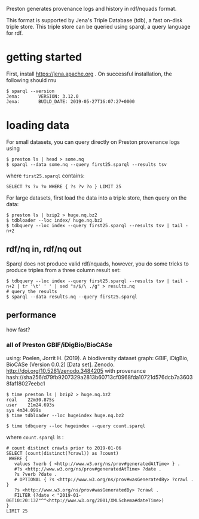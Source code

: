 Preston generates provenance logs and history in rdf/nquads format.

This format is supported by Jena's Triple Database (tdb), a fast on-disk triple store. This triple store can be queried using sparql, a query language for rdf.

# getting started
First, install https://jena.apache.org .
On successful installation, the following should rnu

```shell
$ sparql --version
Jena:       VERSION: 3.12.0
Jena:       BUILD_DATE: 2019-05-27T16:07:27+0000
```

# loading data

For small datasets, you can query directly on Preston provenance logs using

```shell
$ preston ls | head > some.nq
$ sparql --data some.nq --query first25.sparql --results tsv
```

where ```first25.sparql``` contains:

```sparql
SELECT ?s ?v ?o WHERE { ?s ?v ?o } LIMIT 25
```

For large datasets, first load the data into a triple store, then query on the data:

```shell 
$ preston ls | bzip2 > huge.nq.bz2
$ tdbloader --loc index/ huge.nq.bz2
$ tdbquery --loc index --query first25.sparql --results tsv | tail -n+2
```
## rdf/nq in, rdf/nq out

Sparql does not produce valid rdf/nquads, however, you do some tricks to produce triples from a three column result set:

```shell
$ tdbquery --loc index --query first25.sparql --results tsv | tail -n+2 | tr '\t' ' ' | sed "s/$/\ ./g" > results.nq
# query the results
$ sparql --data results.nq --query first25.sparql 
```

## performance 

how fast?

### all of Preston GBIF/iDigBio/BioCASe

using: Poelen, Jorrit H. (2019). A biodiversity dataset graph: GBIF, iDigBio, BioCASe (Version 0.0.2) [Data set]. Zenodo. http://doi.org/10.5281/zenodo.3484205 with provenance hash://sha256/d79fb9207329a2813b60713cf0968fda10721d576dcb7a36038faf18027eebc1 
```shell
$ time preston ls | bzip2 > huge.nq.bz2
real	22m30.875s
user	21m24.693s
sys	4m34.099s
$ time tdbloader --loc hugeindex huge.nq.bz2

$ time tdbquery --loc hugeindex --query count.sparql
```

where ```count.sparql``` is :

```sparql
# count distinct crawls prior to 2019-01-06
SELECT (count(distinct(?crawl)) as ?count)
 WHERE {
   values ?verb { <http://www.w3.org/ns/prov#generatedAtTime> } .
   #?s <http://www.w3.org/ns/prov#generatedAtTime> ?date .
   ?s ?verb ?date .
   # OPTIONAL { ?s <http://www.w3.org/ns/prov#wasGeneratedBy> ?crawl . }
   ?s <http://www.w3.org/ns/prov#wasGeneratedBy> ?crawl . 
   FILTER (?date < "2019-01-06T10:20:13Z"^^<http://www.w3.org/2001/XMLSchema#dateTime>)
}
LIMIT 25
```
